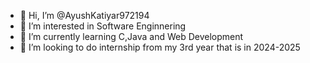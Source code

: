 - 👋 Hi, I’m @AyushKatiyar972194
- 👀 I’m interested in Software Enginnering
- 🌱 I’m currently learning C,Java and Web Development
- 💞️ I’m looking to do internship from my 3rd year that is in 2024-2025

<!---
AyushKatiyar972194/AyushKatiyar972194 is a ✨ special ✨ repository because its `README.md` (this file) appears on your GitHub profile.
You can click the Preview link to take a look at your changes.
--->
